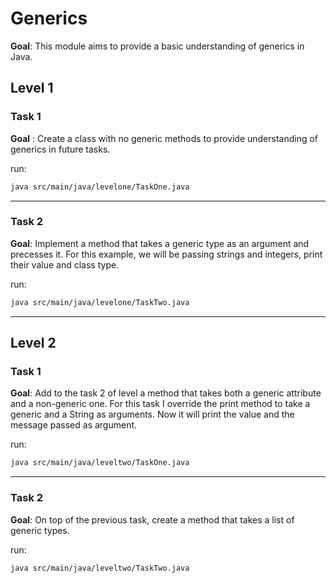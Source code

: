 # Generics

**Goal**: This module aims to provide a basic understanding of generics in Java.
## Level 1

### Task 1

**Goal** : Create a class with no generic methods to provide understanding of generics in future tasks.

run:
```bash
java src/main/java/levelone/TaskOne.java
```
 ___
### Task 2

**Goal**: Implement a method that takes a generic type as an argument and precesses it.
For this example, we will be passing strings and integers, print their value and class type.

run:
```bash
java src/main/java/levelone/TaskTwo.java
```
___

## Level 2

### Task 1

**Goal**: Add to the task 2 of level a method that takes both a generic attribute and a non-generic one.
For this task I override the print method to take a generic and a String as arguments. Now it will print the value and the message passed as argument.

run:
```bash
java src/main/java/leveltwo/TaskOne.java
```
___
### Task 2

**Goal**: On top of the previous task, create a method that takes a list of generic types.

run:
```bash
java src/main/java/leveltwo/TaskTwo.java
```
